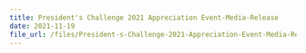 ```yaml
---
title: President's Challenge 2021 Appreciation Event-Media-Release
date: 2021-11-19
file_url: /files/President-s-Challenge-2021-Appreciation-Event-Media-Release.pdf
---
```

